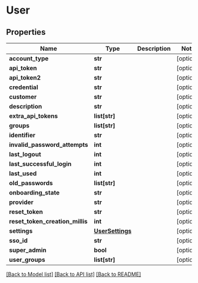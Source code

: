 # User

## Properties
Name | Type | Description | Notes
------------ | ------------- | ------------- | -------------
**account_type** | **str** |  | [optional] 
**api_token** | **str** |  | [optional] 
**api_token2** | **str** |  | [optional] 
**credential** | **str** |  | [optional] 
**customer** | **str** |  | [optional] 
**description** | **str** |  | [optional] 
**extra_api_tokens** | **list[str]** |  | [optional] 
**groups** | **list[str]** |  | [optional] 
**identifier** | **str** |  | [optional] 
**invalid_password_attempts** | **int** |  | [optional] 
**last_logout** | **int** |  | [optional] 
**last_successful_login** | **int** |  | [optional] 
**last_used** | **int** |  | [optional] 
**old_passwords** | **list[str]** |  | [optional] 
**onboarding_state** | **str** |  | [optional] 
**provider** | **str** |  | [optional] 
**reset_token** | **str** |  | [optional] 
**reset_token_creation_millis** | **int** |  | [optional] 
**settings** | [**UserSettings**](UserSettings.md) |  | [optional] 
**sso_id** | **str** |  | [optional] 
**super_admin** | **bool** |  | [optional] 
**user_groups** | **list[str]** |  | [optional] 

[[Back to Model list]](../README.md#documentation-for-models) [[Back to API list]](../README.md#documentation-for-api-endpoints) [[Back to README]](../README.md)


